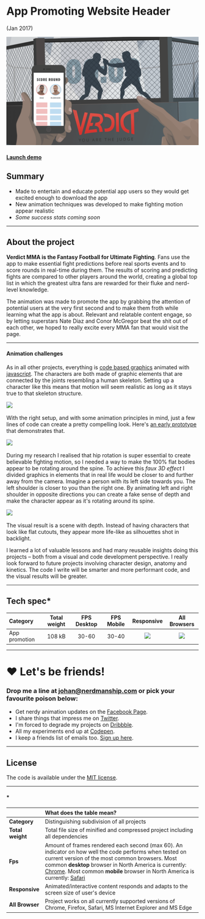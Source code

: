 [verdict-project_img]: /assets/images/projects/verdict-project.png
[verdict-joints_img]: /assets/images/projects/verdict-joints.png
[verdict-spine_img]: /assets/images/projects/verdict-spine.png
[verdict-prototype_gif]: /assets/images/projects/verdict-prototype.gif
[no]: /assets/images/projects/no.png
[yes]: /assets/images/projects/yes.png

[verdict-prototype]: https://nerdmanship.github.io/McGregor_prototype/
[verdict_animation]: https://nerdmanship.github.io/_verdict-module/dist/
[svg-link]: https://en.wikipedia.org/wiki/Scalable_Vector_Graphics
[gsap-link]: https://www.greensock.com

# App Promoting Website Header

(Jan 2017)

![Picture][verdict-project_img]

#### [Launch demo][verdict_animation]

## Summary

* Made to entertain and educate potential app users so they would get excited enough to download the app
* New animation techniques was developed to make fighting motion appear realistic
* *Some success stats coming soon*

---

## About the project

**Verdict MMA is the Fantasy Football for Ultimate Fighting**. Fans use the app to make essential fight predictions before real sports events and to score rounds in real-time during them. The results of scoring and predicting fights are compared to other players around the world, creating a global top list in which the greatest ultra fans are rewarded for their fluke and nerd-level knowledge.

The animation was made to promote the app by grabbing the attention of potential users at the very first second and to make them froth while learning what the app is about. Relevant and relatable content engage, so by letting superstars Nate Diaz and Conor McGregor beat the shit out of each other, we hoped to really excite every MMA fan that would visit the page. 

---

#### Animation challenges

As in all other projects, everything is [code based graphics][svg-link] animated with [javascript][gsap-link]. The characters are both made of graphic elements that are connected by the joints resembling a human skeleton. Setting up a character like this means that motion will seem realistic as long as it stays true to that skeleton structure. 

![][verdict-joints_img]
 
With the right setup, and with some animation principles in mind, just a few lines of code can create a pretty compelling look. Here's [an early prototype][verdict-prototype] that demonstrates that.

![][verdict-prototype_gif]

During my research I realised that hip rotation is super essential to create believable fighting motion, so I needed a way to make the 100% flat bodies appear to be rotating around the spine. To achieve this *faux 3D effect* I divided graphics in elements that in real life would be closer to and further away from the camera. Imagine a person with its left side towards you. The left shoulder is closer to you than the right one. By animating left and right shoulder in opposite directions you can create a fake sense of depth and make the character appear as it's rotating around its spine.

![][verdict-spine_img]

The visual result is a scene with depth. Instead of having characters that look like flat cutouts, they appear more life-like as silhouettes shot in backlight.

I learned a lot of valuable lessons and had many reusable insights doing this projects – both from a visual and code development perspective. I really look forward to future projects involving character design, anatomy and kinetics. The code I write will be smarter and more performant code, and the visual results will be greater.


---


## Tech spec*

| Category | Total weight | FPS Desktop | FPS Mobile | Responsive | All Browsers |
| :-------- | :-----: | :-----: | :-----: |  :-----: | :-----: |
| App promotion | 108 kB | 30-60 | 30-40 | ![][yes] | ![][yes] |


---



# ❤️ Let's be friends!

### Drop me a line at [johan@nerdmanship.com](mailto:johan@nerdmanship.com) or pick your favourite poison below:

* Get nerdy animation updates on the [Facebook Page](http://www.facebook.com/nerdmanship).
* I share things that impress me on [Twitter](http://www.twitter.com/stromqvist).
* I'm forced to degrade my projects on [Dribbble](http://www.dribbble.com/stromqvist).
* All my experiments end up at [Codepen](http://www.codepen.io/nerdmanship).
* I keep a friends list of emails too. [Sign up here](http://nerdmanship.us13.list-manage.com/subscribe/post?u=bed6727a7b59b995ae23ca252&id=706f47db11).

---

## License

The code is available under the [MIT license](LICENSE.txt).

---

#### *

|  | **What does the table mean?** |
| :-------- | :----- |
| **Category** | Distinguishing subdivision of all projects |
| **Total weight** | Total file size of minified and compressed project including all dependencies |
| **Fps** | Amount of frames rendered each second (max 60). An indicator on how well the code performs when tested on current version of the most common browsers. Most common **desktop** browser in North America is currently: [Chrome](http://gs.statcounter.com/browser-market-share/desktop/north-america/#monthly-201604-201704). Most common **mobile** browser in North America is currently: [Safari](http://gs.statcounter.com/browser-market-share/mobile/north-america/#monthly-201604-201704) |
| **Responsive** | Animated/interactive content responds and adapts to the screen size of user's device |
| **All Browser** | Project works on all currently supported versions of Chrome, Firefox, Safari, MS Internet Explorer and MS Edge |

